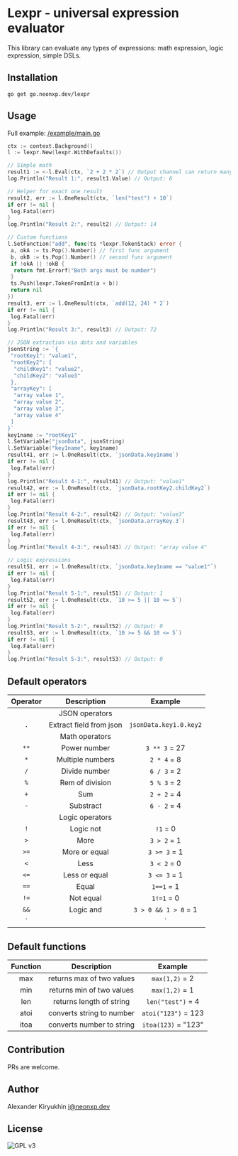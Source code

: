 
# Lexpr - universal expression evaluator

This library can evaluate any types of expressions: math expression, logic expression, simple DSLs.

## Installation

`go get go.neonxp.dev/lexpr`

## Usage

Full example: [/example/main.go](/example/main.go)

```go
ctx := context.Background()
l := lexpr.New(lexpr.WithDefaults())

// Simple math
result1 := <-l.Eval(ctx, `2 + 2 * 2`) // Output channel can return many results
log.Println("Result 1:", result1.Value) // Output: 6

// Helper for exact one result
result2, err := l.OneResult(ctx, `len("test") + 10`)
if err != nil {
 log.Fatal(err)
}
log.Println("Result 2:", result2) // Output: 14

// Custom functions
l.SetFunction("add", func(ts *lexpr.TokenStack) error {
 a, okA := ts.Pop().Number() // first func argument
 b, okB := ts.Pop().Number() // second func argument
 if !okA || !okB {
  return fmt.Errorf("Both args must be number")
 }
 ts.Push(lexpr.TokenFromInt(a + b))
 return nil
})
result3, err := l.OneResult(ctx, `add(12, 24) * 2`)
if err != nil {
 log.Fatal(err)
}
log.Println("Result 3:", result3) // Output: 72

// JSON extraction via dots and variables
jsonString := `{
 "rootKey1": "value1",
 "rootKey2": {
  "childKey1": "value2",
  "childKey2": "value3"
 },
 "arrayKey": [
  "array value 1",
  "array value 2",
  "array value 3",
  "array value 4"
 ]
}`
key1name := "rootKey1"
l.SetVariable("jsonData", jsonString)
l.SetVariable("key1name", key1name)
result41, err := l.OneResult(ctx, `jsonData.key1name`)
if err != nil {
 log.Fatal(err)
}
log.Println("Result 4-1:", result41) // Output: "value1"
result42, err := l.OneResult(ctx, `jsonData.rootKey2.childKey2`)
if err != nil {
 log.Fatal(err)
}
log.Println("Result 4-2:", result42) // Output: "value3"
result43, err := l.OneResult(ctx, `jsonData.arrayKey.3`)
if err != nil {
 log.Fatal(err)
}
log.Println("Result 4-3:", result43) // Output: "array value 4"

// Logic expressions
result51, err := l.OneResult(ctx, `jsonData.key1name == "value1"`)
if err != nil {
 log.Fatal(err)
}
log.Println("Result 5-1:", result51) // Output: 1
result52, err := l.OneResult(ctx, `10 >= 5 || 10 <= 5`)
if err != nil {
 log.Fatal(err)
}
log.Println("Result 5-2:", result52) // Output: 0
result53, err := l.OneResult(ctx, `10 >= 5 && 10 <= 5`)
if err != nil {
 log.Fatal(err)
}
log.Println("Result 5-3:", result53) // Output: 0
```

## Default operators

|Operator|Description|Example|
|:------:|:---------:|:-----:|
||JSON operators||
|`.`|Extract field from json|`jsonData.key1.0.key2`|
||Math operators||
|`**`|Power number|`3 ** 3` = 27|
|`*`|Multiple numbers|`2 * 4` = 8|
|`/`|Divide number|`6 / 3` = 2|
|`%`|Rem of division|`5 % 3` = 2|
|`+`|Sum|`2 + 2` = 4|
|`-`|Substract|`6 - 2` = 4|
||Logic operators||
|`!`|Logic not|`!1` = 0|
|`>`|More|`3 > 2` = 1|
|`>=`|More or equal|`3 >= 3` = 1|
|`<`|Less|`3 < 2` = 0|
|`<=`|Less or equal|`3 <= 3` = 1|
|`==`|Equal|`1==1` = 1|
|`!=`|Not equal|`1!=1` = 0|
|`&&`|Logic and|`3 > 0 && 1 > 0` = 1|
|`||`|Logic or|`1 > 0 || 1 == 1` = 1|

## Default functions

|Function|Description|Example|
|:------:|:---------:|:-----:|
|max|returns max of two values|`max(1,2)` = 2|
|min|returns min of two values|`max(1,2)` = 1|
|len|returns length of string|`len("test")` = 4|
|atoi|converts string to number|`atoi("123")` = 123|
|itoa|converts number to string|`itoa(123)` = "123"|

## Contribution

PRs are welcome.

## Author

Alexander Kiryukhin <i@neonxp.dev>

## License

![GPL v3](https://www.gnu.org/graphics/gplv3-with-text-136x68.png)

